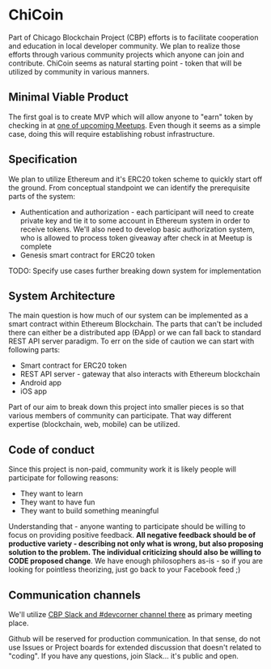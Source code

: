 ﻿# ChiCoin

Part of Chicago Blockchain Project (CBP) efforts is to facilitate cooperation and education in local developer community. We plan to realize those efforts through various community projects which anyone can join and contribute. ChiCoin seems as natural starting point - token that will be utilized by community in various manners.

## Minimal Viable Product

The first goal is to create MVP which will allow anyone to "earn" token by checking in at [one of upcoming Meetups](https://www.meetup.com/chicagoblockchainproject/). Even though it seems as a simple case, doing this will require establishing robust infrastructure.

## Specification

We plan to utilize Ethereum and it's ERC20 token scheme to quickly start off the ground. From conceptual standpoint we can identify the prerequisite parts of the system:

 - Authentication and authorization - each participant will need to create private key and tie it to some account in Ethereum system in order to receive tokens. We'll also need to develop basic authorization system, who is allowed to process token giveaway after check in at Meetup is complete
 - Genesis smart contract for ERC20 token

 TODO: Specify use cases further breaking down system for implementation

## System Architecture

The main question is how much of our system can be implemented as a smart contract within Ethereum Blockchain. The parts that can't be included there can either be a distributed app (ĐApp) or we can fall back to standard REST API server paradigm. To err on the side of caution we can start with following parts:

 - Smart contract for ERC20 token
 - REST API server - gateway that also interacts with Ethereum blockchain
 - Android app
 - iOS app

Part of our aim to break down this project into smaller pieces is so that various members of community can participate. That way different expertise (blockchain, web, mobile) can be utilized. 

## Code of conduct

Since this project is non-paid, community work it is likely people will participate for following reasons:

 - They want to learn
 - They want to have fun
 - They want to build something meaningful

Understanding that - anyone wanting to participate should be willing to focus on providing positive feedback. **All negative feedback should be of productive variety - describing not only what is wrong, but also proposing solution to the problem. The individual criticizing should also be willing to CODE proposed change**. We have enough philosophers as-is - so if you are looking for pointless theorizing, just go back to your Facebook feed ;)

## Communication channels

We'll utilize [CBP Slack and #devcorner channel there](https://chiblockchainproject.slack.com/messages/C8Z50DFEF/team/U8LKKDU1K/) as primary meeting place.

Github will be reserved for production communication. In that sense, do not use Issues or Project boards for extended discussion that doesn't related to "coding". If you have any questions, join Slack... it's public and open.
